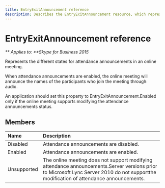 ```yaml
---
title: EntryExitAnnouncement reference
description: Describes the EntryExitAnnouncement resource, which represents attendance announcements states, and provides the resource's list of members.
---
```

# EntryExitAnnouncement reference


_** Applies to: **Skype for Business 2015_

Represents the different states for attendance announcements in an online meeting.
            

When attendance announcements are enabled, the online meeting will announce the names
of the participants who join the meeting through audio.
            
An application should set this property to EntryExitAnnouncement.Enabled
only if the online meeting supports modifying the attendance announcements status. 
            
## Members



|Name|Description|
|:-----|:-----|
|Disabled|Attendance announcements are disabled.|
|Enabled|Attendance announcements are enabled.|
|Unsupported|The online meeting does not support modifying attendance announcements.Server versions prior to Microsoft Lync Server 2010 do not supportthe modification of attendance announcements.|
